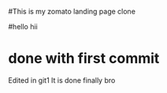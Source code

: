 #This is my zomato landing page clone

#hello  hii
# done with first commit
Edited in git1
It is done finally bro
